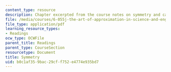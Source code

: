 ```yaml
---
content_type: resource
description: Chapter excerpted from the course notes on symmetry and calculus.
file: /media/courses/6-055j-the-art-of-approximation-in-science-and-engineering-spring-2008/b0c1af359bac29cff752e4774e935bd7_feb25a.pdf
file_type: application/pdf
learning_resource_types:
- Readings
ocw_type: OCWFile
parent_title: Readings
parent_type: CourseSection
resourcetype: Document
title: Symmetry
uid: b0c1af35-9bac-29cf-f752-e4774e935bd7
---
```

